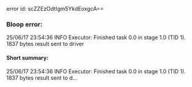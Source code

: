 error id: scZZEzOdtIgm5YkdEoxgcA==
### Bloop error:

25/06/17 23:54:36 INFO Executor: Finished task 0.0 in stage 1.0 (TID 1). 1837 bytes result sent to driver
#### Short summary: 

25/06/17 23:54:36 INFO Executor: Finished task 0.0 in stage 1.0 (TID 1). 1837 bytes result sent to d...